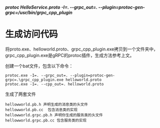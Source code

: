 ***protoc HelloService.proto -I=. --grpc_out=. --plugin=protoc-gen-grpc=/usr/bin/grpc_cpp_plugin***





# 生成访问代码

将proto.exe、helloworld.proto、grpc_cpp_plugin.exe拷贝到一个文件夹中，grpc_cpp_plugin.exe是gRPC的protoc插件，生成方法参考上文。

创建一个bat文件，包含以下命令：

```
protoc.exe -I=. --grpc_out=. --plugin=protoc-gen-grpc=.\grpc_cpp_plugin.exe helloworld.proto
protoc.exe -I=. --cpp_out=. helloworld.proto
```

生成了两套文件

```
hellowworld.pb.h 声明生成的消息类的头文件
hellowworld.pb.cc  包含消息类的实现
hellowworld.grpc.pb.h 声明你生成的服务类的头文件
hellowworld.grpc.pb.cc 包含服务类的实现
```



